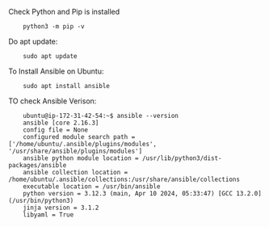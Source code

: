 Check Python and Pip is installed
        
        python3 -m pip -v

Do apt update:

        sudo apt update

To Install Ansible on Ubuntu:  

        sudo apt install ansible

TO check Ansible Verison:

        ubuntu@ip-172-31-42-54:~$ ansible --version
        ansible [core 2.16.3]
        config file = None
        configured module search path = ['/home/ubuntu/.ansible/plugins/modules', '/usr/share/ansible/plugins/modules']
        ansible python module location = /usr/lib/python3/dist-packages/ansible
        ansible collection location = /home/ubuntu/.ansible/collections:/usr/share/ansible/collections
        executable location = /usr/bin/ansible
        python version = 3.12.3 (main, Apr 10 2024, 05:33:47) [GCC 13.2.0] (/usr/bin/python3)
        jinja version = 3.1.2
        libyaml = True
